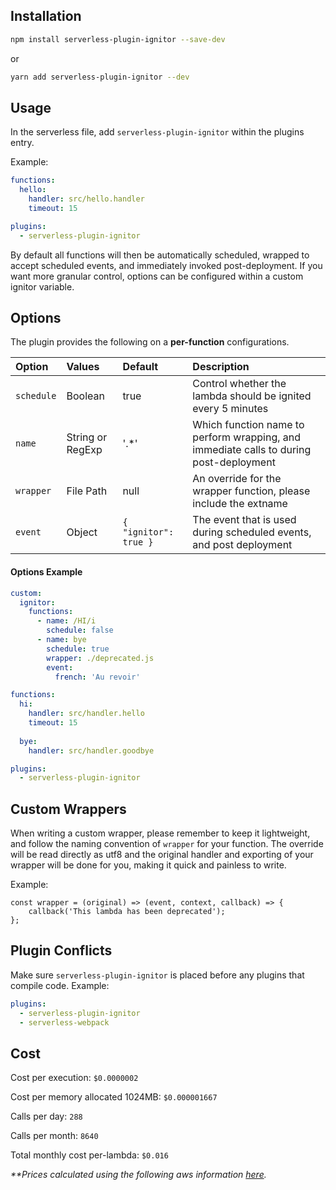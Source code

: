 ## Installation

```sh
npm install serverless-plugin-ignitor --save-dev
```
or
```sh
yarn add serverless-plugin-ignitor --dev
```

## Usage

In the serverless file, add `serverless-plugin-ignitor` within the plugins entry.

Example:

```yaml
functions:
  hello:
    handler: src/hello.handler
    timeout: 15

plugins:
  - serverless-plugin-ignitor
```

By default all functions will then be automatically scheduled, wrapped to accept scheduled events, and immediately invoked post-deployment. If you want more granular control, options can be configured within a custom ignitor variable.

## Options

The plugin provides the following on a **per-function** configurations.

| Option | Values | Default | Description  |
| :--- | :--- | :--- | :--- |
| `schedule` | Boolean | true | Control whether the lambda should be ignited every 5 minutes |
| `name` | String or RegExp | '.*' | Which function name to perform wrapping, and immediate calls to during post-deployment |
| `wrapper` | File Path | null | An override for the wrapper function, please include the extname |
| `event` | Object | `{ "ignitor": true }` | The event that is used during scheduled events, and post deployment |

#### Options Example 
```yaml
custom: 
  ignitor:
    functions:
      - name: /HI/i
        schedule: false
      - name: bye
        schedule: true
        wrapper: ./deprecated.js
        event: 
          french: 'Au revoir'

functions:
  hi:
    handler: src/handler.hello
    timeout: 15
    
  bye:
    handler: src/handler.goodbye

plugins:
  - serverless-plugin-ignitor
```

## Custom Wrappers
When writing a custom wrapper, please remember to keep it lightweight, and follow the naming convention of `wrapper` for your function. The override will be read directly as utf8 and the original handler and exporting of your wrapper will be done for you, making it quick and painless to write.

Example:
```
const wrapper = (original) => (event, context, callback) => {
    callback('This lambda has been deprecated');
};
```

## Plugin Conflicts

Make sure `serverless-plugin-ignitor` is placed before any plugins that compile code. 
Example:

```yaml
plugins:
  - serverless-plugin-ignitor
  - serverless-webpack
```

## Cost

Cost per execution: `$0.0000002`

Cost per memory allocated 1024MB: `$0.000001667`

Calls per day: `288`

Calls per month: `8640`


Total monthly cost per-lambda: `$0.016`

_**Prices calculated using the following aws information  [here](https://aws.amazon.com/lambda/pricing/)._
